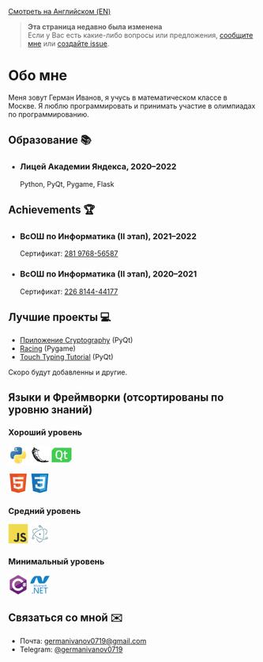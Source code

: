 [Смотреть на Английском (EN)](README.md)

> **Эта страница недавно была изменена** <br />
> Если у Вас есть какие-либо вопросы или предложения, [сообщите мне](#связаться-со-мной-envelope) или [создайте issue](https://github.com/germanivanov0719/germanivanov0719/issues).

# Обо мне

Меня зовут Герман Иванов, я учусь в математическом классе в Москве. Я люблю программировать и принимать участие в олимпиадах по программированию.

## Образование :books:

- ### Лицей Академии Яндекса, 2020–2022
  Python, PyQt, Pygame, Flask

## Achievements :trophy:

- ### ВсОШ по Информатика (II этап), 2021–2022
  Сертификат: [281 9768-56587](certificates/VsOSh8th.pdf)
- ### ВсОШ по Информатика (II этап), 2020–2021
  Сертификат: [226 8144-44177](certificates/VsOSh7th.pdf)

## Лучшие проекты :computer:

- [Приложение Cryptography](https://github.com/germanivanov0719/Cryptography) (PyQt)
- [Racing](https://github.com/germanivanov0719/Racing) (Pygame)
- [Touch Typing Tutorial](https://github.com/germanivanov0719/touch-typing-tutorial) (PyQt)

Скоро будут добавленны и другие.

## Языки и Фреймворки (отсортированы по уровню знаний)

### Хороший уровень

[<img src="src/python-original.svg" alt="Python Icon" width=40px>](https://python.org)
[<img src="src/flask-original.svg" alt="Flask Icon" width=40px>](https://flask.palletsprojects.com/en/2.1.x/)
[<img src="src/qt-original.svg" alt="PyQt Icon" width=40px>](https://doc.qt.io/qtforpython/)

[<img src="src/html5-original.svg" alt="HTML5 Icon" width=40px>](https://developer.mozilla.org/en-US/docs/Web/HTML)
[<img src="src/css3-original.svg" alt="CSS3 Icon" width=40px>](https://developer.mozilla.org/en-US/docs/Web/CSS)

### Средний уровень

[<img src="src/javascript-original.svg" alt="JavaScript Icon" width=40px>](https://developer.mozilla.org/en-US/docs/Web/JavaScript)
[<img src="src/electron-original.svg" alt="Electron Icon" width=40px>](https://www.electronjs.org/)

### Минимальный уровень

[<img src="src/csharp-original.svg" alt="CSharp Icon" width=40px>](https://docs.microsoft.com/en-us/dotnet/csharp/)
[<img src="src/dot-net-plain-wordmark.svg" alt=".NET Icon" width=40px>](https://dotnet.microsoft.com/en-us/)

## Связаться со мной :envelope:

- Почта: germanivanov0719@gmail.com
- Telegram: [@germanivanov0719](https://t.me/germanivanov0719)

